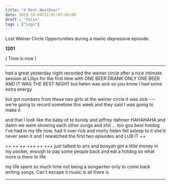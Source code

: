 ```yaml
---
title: "4 Rent NextDoor"
date: 2019-10-04T12:01:07-05:00
draft : "false"
tags : ["Logs"]
---
```


Lost Weiner Circle Opportunities during a manic depressive episode.

<!--more-->

**1201**

( Time is now )

___
had a great yesterday night recorded the weiner circle after a nice intimate session at Lillys for the first time with ONE BEER
DRANK ONLY ONE BEER AND IT WAS THE BEST NIGHT but helen was sick so you know I had some extra energy

but got numbers from these two girls at the weiner circle it was sick --- we're going to record sometime this week and they said I was going to make it

and that I look like the baby of te bundy and jeffrey dahmer HAHAHAHA and damn we were showing each other songs and shit ... too goo best hotdog I've had in my life now, had it over rick and morty helen fell asleep to it she'd never seen it and I rewatched the first two episodes and LUB IT ++

++ ++ ++ +++ ++ +++  just talked to aris and booyah got a little money in my pocket, enough to pay some people back and eat a hotdog so what more is there to life

my life spent so much time not being a songwriter only to come back writing songs. Can't escape it music is all there is

___

```


```    

